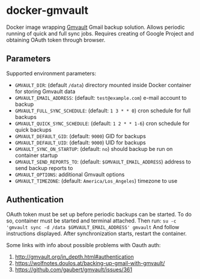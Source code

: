 # docker-gmvault

Docker image wrapping [Gmvault](http://gmvault.org/) Gmail backup solution. Allows periodic running of quick and full sync jobs. Requires creating of Google Project and obtaining OAuth token through browser.

## Parameters

Supported environment parameters:
- `GMVAULT_DIR`: (default `/data`) directory mounted inside Docker container for storing Gmvault data
- `GMVAULT_EMAIL_ADDRESS`: (default: `test@example.com`) e-mail account to backup
- `GMVAULT_FULL_SYNC_SCHEDULE`: (default: `1 3 * * 0`) cron schedule for full backups
- `GMVAULT_QUICK_SYNC_SCHEDULE`: (default: `1 2 * * 1-6`) cron schedule for quick backups
- `GMVAULT_DEFAULT_GID`: (default: `9000`) GID for backups
- `GMVAULT_DEFAULT_UID`: (default: `9000`) UID for backups
- `GMVAULT_SYNC_ON_STARTUP`: (default: `no`) should backup be run on container startup
- `GMVAULT_SEND_REPORTS_TO`: (default: `$GMVAULT_EMAIL_ADDRESS`) address to send backup reports to 
- `GMVAULT_OPTIONS`: additional Gmvault options
- `GMVAULT_TIMEZONE`: (default: `America/Los_Angeles`) timezone to use

## Authentication 

OAuth token must be set up before periodic backups can be started. To do so, container must be started and terminal attached. Then run:
`su -c 'gmvault sync -d /data $GMVAULT_EMAIL_ADDRESS' gmvault`
And follow instructions displayed. After synchronization starts, restart the container.

Some links with info about possible problems with Oauth auth:
1. http://gmvault.org/in_depth.html#authentication
2. https://wolfnotes.doulos.at/backing-up-gmail-with-gmvault/
3. https://github.com/gaubert/gmvault/issues/361
